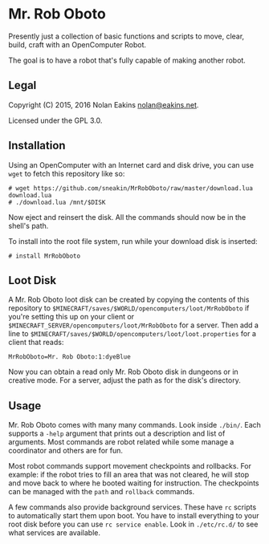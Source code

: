 Mr. Rob Oboto
===

Presently just a collection of basic functions and scripts to move, clear, build, craft with an OpenComputer Robot.

The goal is to have a robot that's fully capable of making another robot.

Legal
---

Copyright (C) 2015, 2016 Nolan Eakins <nolan@eakins.net>.

Licensed under the GPL 3.0.

Installation
---

Using an OpenComputer with an Internet card and disk drive, you can use `wget` to fetch this repository like so:

    # wget https://github.com/sneakin/MrRobOboto/raw/master/download.lua download.lua
    # ./download.lua /mnt/$DISK

Now eject and reinsert the disk. All the commands should now be in the shell's path.

To install into the root file system, run while your download disk is inserted:

    # install MrRobOboto

Loot Disk
---

A Mr. Rob Oboto loot disk can be created by copying the contents of this repository to `$MINECRAFT/saves/$WORLD/opencomputers/loot/MrRobOboto` if you're setting this up on your client or `$MINECRAFT_SERVER/opencomputers/loot/MrRobOboto` for a server. Then add a line to `$MINECRAFT/saves/$WORLD/opencomputers/loot/loot.properties` for a client that reads:

    MrRobOboto=Mr. Rob Oboto:1:dyeBlue

Now you can obtain a read only Mr. Rob Oboto disk in dungeons or in creative mode. For a server, adjust the path as for the disk's directory.

Usage
---

Mr. Rob Oboto comes with many many commands. Look inside `./bin/`. Each supports a `-help` argument that prints out a description and list of arguments. Most commands are robot related while some manage a coordinator and others are for fun.

Most robot commands support movement checkpoints and rollbacks. For example: if the robot tries to fill an area that was not cleared, he will stop and move back to where he booted waiting for instruction. The checkpoints can be managed with the `path` and `rollback` commands.

A few commands also provide background services. These have `rc` scripts to automatically start them upon boot. You have to install everything to your root disk before you can use `rc service enable`. Look in `./etc/rc.d/` to see what services are available.

